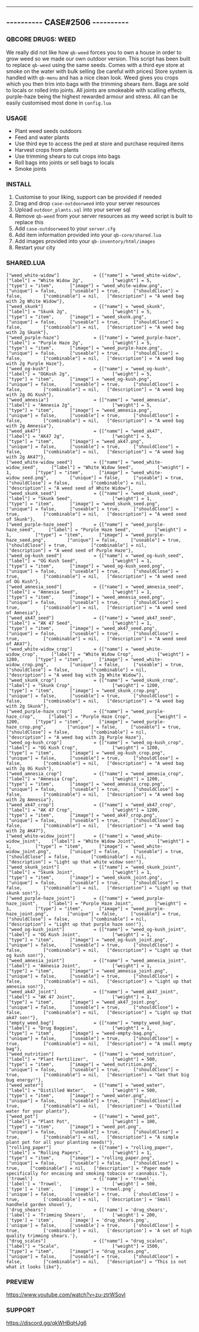 -------------------------------
---------- CASE#2506 ----------
-------------------------------

### QBCORE DRUGS: WEED ###

We really did not like how `qb-weed` forces you to own a house in order to grow weed so we made our own outdoor version.
This script has been built to replace `qb-weed` using the same seeds.
Comes with a third eye store at smoke on the water with bulk selling (be careful with prices)
Store system is handled with `qb-menu` and has a nice clean look.
Weed gives you crops which you then trim into bags with the trimming shears item.
Bags are sold to locals or rolled into joints.
All joints are smokeable with scalling effects, purple-haze being the highest rewarded armour and stress.
All can be easily customised most done in `config.lua`

### USAGE ###

- Plant weed seeds outdoors
- Feed and water plants
- Use third eye to access the ped at store and purchase required items
- Harvest crops from plants
- Use trimming shears to cut crops into bags
- Roll bags into joints or sell bags to locals
- Smoke joints

### INSTALL ###

1) Customise to your liking, support can be provided if needed
2) Drag and drop `case-outdoorweed` into your server resources
3) Upload `outdoor_plants.sql` into your server sql 
4) Remove `qb-weed` from your server resources as my weed script is built to replace this
5) Add `case-outdoorweed` to your `server.cfg`
6) Add item information provided into your `qb-core/shared.lua`
7) Add images provided into your `qb-inventory/html/images`
8) Restart your city

### SHARED.LUA ###

	["weed_white-widow"] 			 = {["name"] = "weed_white-widow", 			["label"] = "White Widow 2g", 			["weight"] = 5, 		["type"] = "item", 		["image"] = "weed_white-widow.png", 			["unique"] = false, 	["useable"] = true, 	["shouldClose"] = false,   		["combinable"] = nil,   ["description"] = "A weed bag with 2g White Widow"},
	["weed_skunk"] 				  	 = {["name"] = "weed_skunk", 			 	["label"] = "Skunk 2g", 				["weight"] = 5, 		["type"] = "item", 		["image"] = "weed_skunk.png", 					["unique"] = false, 	["useable"] = true, 	["shouldClose"] = false,   		["combinable"] = nil,   ["description"] = "A weed bag with 2g Skunk"},
	["weed_purple-haze"] 			 = {["name"] = "weed_purple-haze", 			["label"] = "Purple Haze 2g", 			["weight"] = 5, 		["type"] = "item", 		["image"] = "weed_purple-haze.png", 			["unique"] = false, 	["useable"] = true, 	["shouldClose"] = false,   		["combinable"] = nil,   ["description"] = "A weed bag with 2g Purple Haze"},
	["weed_og-kush"] 				 = {["name"] = "weed_og-kush", 			 	["label"] = "OGKush 2g", 				["weight"] = 5, 		["type"] = "item", 		["image"] = "weed_og-kush.png", 				["unique"] = false, 	["useable"] = true, 	["shouldClose"] = false,   		["combinable"] = nil,   ["description"] = "A weed bag with 2g OG Kush"},
	["weed_amnesia"] 				 = {["name"] = "weed_amnesia", 			 	["label"] = "Amnesia 2g", 				["weight"] = 5, 		["type"] = "item", 		["image"] = "weed_amnesia.png", 			    ["unique"] = false, 	["useable"] = true, 	["shouldClose"] = false,   		["combinable"] = nil,   ["description"] = "A weed bag with 2g Amnesia"},
	["weed_ak47"] 				     = {["name"] = "weed_ak47", 			 	["label"] = "AK47 2g", 					["weight"] = 5, 		["type"] = "item", 		["image"] = "weed_ak47.png", 			        ["unique"] = false, 	["useable"] = true, 	["shouldClose"] = false,   		["combinable"] = nil,   ["description"] = "A weed bag with 2g AK47"},
	["weed_white-widow_seed"] 		 = {["name"] = "weed_white-widow_seed", 	["label"] = "White Widow Seed", 		["weight"] = 1, 		["type"] = "item", 		["image"] = "weed_white-widow_seed.png", 		["unique"] = false, 	["useable"] = true, 	["shouldClose"] = false,  		["combinable"] = nil,   ["description"] = "A weed seed of White Widow"},
	["weed_skunk_seed"] 			 = {["name"] = "weed_skunk_seed", 			["label"] = "Skunk Seed", 				["weight"] = 1, 		["type"] = "item", 		["image"] = "weed_skunk_seed.png", 		        ["unique"] = false, 	["useable"] = true, 	["shouldClose"] = true,	   		["combinable"] = nil,   ["description"] = "A weed seed of Skunk"},
	["weed_purple-haze_seed"] 		 = {["name"] = "weed_purple-haze_seed", 	["label"] = "Purple Haze Seed", 		["weight"] = 1, 		["type"] = "item", 		["image"] = "weed_purple-haze_seed.png", 		["unique"] = false, 	["useable"] = true, 	["shouldClose"] = true,	   		["combinable"] = nil,   ["description"] = "A weed seed of Purple Haze"},
	["weed_og-kush_seed"] 			 = {["name"] = "weed_og-kush_seed", 		["label"] = "OG Kush Seed", 			["weight"] = 1, 		["type"] = "item", 		["image"] = "weed_og-kush_seed.png", 		    ["unique"] = false, 	["useable"] = true, 	["shouldClose"] = true,	   		["combinable"] = nil,   ["description"] = "A weed seed of OG Kush"},
	["weed_amnesia_seed"] 			 = {["name"] = "weed_amnesia_seed", 		["label"] = "Amnesia Seed", 			["weight"] = 1, 		["type"] = "item", 		["image"] = "weed_amnesia_seed.png", 		    ["unique"] = false, 	["useable"] = true, 	["shouldClose"] = true,	   		["combinable"] = nil,   ["description"] = "A weed seed of Amnesia"},
	["weed_ak47_seed"] 				 = {["name"] = "weed_ak47_seed", 			["label"] = "AK 47 Seed", 				["weight"] = 1, 		["type"] = "item", 		["image"] = "weed_ak47_seed.png", 		        ["unique"] = false, 	["useable"] = true, 	["shouldClose"] = true,	   		["combinable"] = nil,   ["description"] = "A weed seed of AK47"},
	["weed_white-widow_crop"] 		 = {["name"] = "weed_white-widow_crop", 	["label"] = "White Widow Crop", 		["weight"] = 1200, 		["type"] = "item", 		["image"] = "weed_white-widow_crop.png", 		["unique"] = false, 	["useable"] = true, 	["shouldClose"] = false,   		["combinable"] = nil,   ["description"] = "A weed bag with 2g White Widow"},
	["weed_skunk_crop"] 			 = {["name"] = "weed_skunk_crop", 			["label"] = "Skunk Crop", 				["weight"] = 1200, 		["type"] = "item", 		["image"] = "weed_skunk_crop.png", 			    ["unique"] = false, 	["useable"] = true, 	["shouldClose"] = false,   		["combinable"] = nil,   ["description"] = "A weed bag with 2g Skunk"},
	["weed_purple-haze_crop"] 		 = {["name"] = "weed_purple-haze_crop", 	["label"] = "Purple Haze Crop", 		["weight"] = 1200, 		["type"] = "item", 		["image"] = "weed_purple-haze_crop.png", 		["unique"] = false, 	["useable"] = true, 	["shouldClose"] = false,   		["combinable"] = nil,   ["description"] = "A weed bag with 2g Purple Haze"},
	["weed_og-kush_crop"] 			 = {["name"] = "weed_og-kush_crop", 		["label"] = "OG Kush Crop", 			["weight"] = 1200, 		["type"] = "item", 		["image"] = "weed_og-kush_crop.png", 		    ["unique"] = false, 	["useable"] = true, 	["shouldClose"] = false,   		["combinable"] = nil,   ["description"] = "A weed bag with 2g OG Kush"},
	["weed_amnesia_crop"] 			 = {["name"] = "weed_amnesia_crop", 		["label"] = "Amnesia Crop", 			["weight"] = 1200, 		["type"] = "item", 		["image"] = "weed_amnesia_crop.png", 		    ["unique"] = false, 	["useable"] = true, 	["shouldClose"] = false,   		["combinable"] = nil,   ["description"] = "A weed bag with 2g Amnesia"},
	["weed_ak47_crop"] 				 = {["name"] = "weed_ak47_crop", 			["label"] = "AK 47 Crop", 				["weight"] = 1200, 		["type"] = "item", 		["image"] = "weed_ak47_crop.png", 			    ["unique"] = false, 	["useable"] = true, 	["shouldClose"] = false,   		["combinable"] = nil,   ["description"] = "A weed bag with 2g AK47"},
	["weed_white-widow_joint"] 		 = {["name"] = "weed_white-widow_joint", 	["label"] = "White Widow Joint", 		["weight"] = 1, 		["type"] = "item", 		["image"] = "weed_white-widow_joint.png", 		["unique"] = false, 	["useable"] = true, 	["shouldClose"] = false,   		["combinable"] = nil,   ["description"] = "Light up that white widow son!"},
	["weed_skunk_joint"] 			 = {["name"] = "weed_skunk_joint", 			["label"] = "Skunk Joint", 				["weight"] = 1, 		["type"] = "item", 		["image"] = "weed_skunk_joint.png", 			["unique"] = false, 	["useable"] = true, 	["shouldClose"] = false,   		["combinable"] = nil,   ["description"] = "Light up that skunk son!"},
	["weed_purple-haze_joint"] 		 = {["name"] = "weed_purple-haze_joint", 	["label"] = "Purple Haze Joint", 		["weight"] = 1, 		["type"] = "item", 		["image"] = "weed_purple-haze_joint.png", 		["unique"] = false, 	["useable"] = true, 	["shouldClose"] = false,   		["combinable"] = nil,   ["description"] = "Light up that purple haze son!"},
	["weed_og-kush_joint"] 			 = {["name"] = "weed_og-kush_joint", 		["label"] = "OG Kush Joint", 			["weight"] = 1, 		["type"] = "item", 		["image"] = "weed_og-kush_joint.png", 		    ["unique"] = false, 	["useable"] = true, 	["shouldClose"] = false,   		["combinable"] = nil,   ["description"] = "Light up that og kush son!"},
	["weed_amnesia_joint"] 			 = {["name"] = "weed_amnesia_joint", 		["label"] = "Amnesia Joint", 			["weight"] = 1, 		["type"] = "item", 		["image"] = "weed_amnesia_joint.png", 		    ["unique"] = false, 	["useable"] = true, 	["shouldClose"] = false,   		["combinable"] = nil,   ["description"] = "Light up that amnesia son!"},
	["weed_ak47_joint"] 			 = {["name"] = "weed_ak47_joint", 			["label"] = "AK 47 Joint", 				["weight"] = 1, 		["type"] = "item", 		["image"] = "weed_ak47_joint.png", 			    ["unique"] = false, 	["useable"] = true, 	["shouldClose"] = false,   		["combinable"] = nil,   ["description"] = "Light up that ak47 son!"},
	["empty_weed_bag"] 				 = {["name"] = "empty_weed_bag", 			["label"] = "Drug Baggies", 			["weight"] = 1, 		["type"] = "item", 		["image"] = "weed-empty-bag.png", 		        ["unique"] = false, 	["useable"] = true, 	["shouldClose"] = true,	   		["combinable"] = nil,   ["description"] = "A small empty bag"},
	["weed_nutrition"] 				 = {["name"] = "weed_nutrition", 			["label"] = "Plant Fertilizer", 		["weight"] = 500, 		["type"] = "item", 		["image"] = "weed_nutrition.png", 		        ["unique"] = false, 	["useable"] = true, 	["shouldClose"] = true,	  	    ["combinable"] = nil,   ["description"] = "Get that big bug energy!"},
	["weed_water"] 				     = {["name"] = "weed_water", 			    ["label"] = "Distilled Water", 		    ["weight"] = 500, 		["type"] = "item", 		["image"] = "weed_water.png", 		            ["unique"] = false, 	["useable"] = true, 	["shouldClose"] = true,	   		["combinable"] = nil,   ["description"] = "Distilled water for your plants"},
	["weed_pot"] 				     = {["name"] = "weed_pot", 			        ["label"] = "Plant Pot", 		        ["weight"] = 100, 		["type"] = "item", 		["image"] = "weed_pot.png", 		            ["unique"] = false, 	["useable"] = true, 	["shouldClose"] = true,	   		["combinable"] = nil,   ["description"] = "A simple plant pot for all your planting needs!"},
	["rolling_paper"] 			 	 = {["name"] = "rolling_paper", 			["label"] = "Rolling Papers", 			["weight"] = 1, 		["type"] = "item", 		["image"] = "rolling_paper.png", 				["unique"] = false, 	["useable"] = false, 	["shouldClose"] = true,	   ["combinable"] = nil,   ["description"] = "Paper made specifically for encasing and smoking tobacco or cannabis."},
	['trowel'] 			 	         = {['name'] = 'trowel', 			  		['label'] = 'Trowel', 					['weight'] = 500, 		['type'] = 'item', 		['image'] = 'trowel.png', 						['unique'] = false,    	['useable'] = true, 	['shouldClose'] = true,	   		['combinable'] = nil,   ['description'] = 'Small handheld garden shovel'},
	['drug_shears'] 			     = {['name'] = 'drug_shears', 		        ['label'] = 'Trimming Shears', 			['weight'] = 200, 		['type'] = 'item', 		['image'] = 'drug_shears.png', 					['unique'] = false,    	['useable'] = true, 	['shouldClose'] = true,	   		['combinable'] = nil,   ['description'] = 'A set of high quality trimming shears.'},	
	["drug_scales"] 		 	     = {["name"] = "drug_scales", 				["label"] = "Scale", 					["weight"] = 1500, 	    ["type"] = "item", 		["image"] = "drug_scales.png", 					["unique"] = false, 	["useable"] = true, 	["shouldClose"] = false,   		["combinable"] = nil,   ["description"] = "This is not what it looks like"},

### PREVIEW ###
https://www.youtube.com/watch?v=zu-ztrWSovI

### SUPPORT ###
https://discord.gg/qkWHBqHJg6


